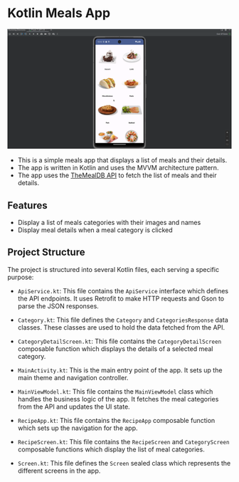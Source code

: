 # Kotlin Meals App

![kotlin-meals-demo.gif](kotlin-meals-demo.gif)

- This is a simple meals app that displays a list of meals and their details. 
- The app is written in Kotlin and uses the MVVM architecture pattern. 
- The app uses the [TheMealDB API](https://www.themealdb.com/api.php) to fetch the list of meals and their details.



## Features
- Display a list of meals categories with their images and names
- Display meal details when a meal category is clicked


## Project Structure

The project is structured into several Kotlin files, each serving a specific purpose:

- `ApiService.kt`: This file contains the `ApiService` interface which defines the API endpoints. It uses Retrofit to make HTTP requests and Gson to parse the JSON responses.

- `Category.kt`: This file defines the `Category` and `CategoriesResponse` data classes. These classes are used to hold the data fetched from the API.

- `CategoryDetailScreen.kt`: This file contains the `CategoryDetailScreen` composable function which displays the details of a selected meal category.

- `MainActivity.kt`: This is the main entry point of the app. It sets up the main theme and navigation controller.

- `MainViewModel.kt`: This file contains the `MainViewModel` class which handles the business logic of the app. It fetches the meal categories from the API and updates the UI state.

- `RecipeApp.kt`: This file contains the `RecipeApp` composable function which sets up the navigation for the app.

- `RecipeScreen.kt`: This file contains the `RecipeScreen` and `CategoryScreen` composable functions which display the list of meal categories.

- `Screen.kt`: This file defines the `Screen` sealed class which represents the different screens in the app.

